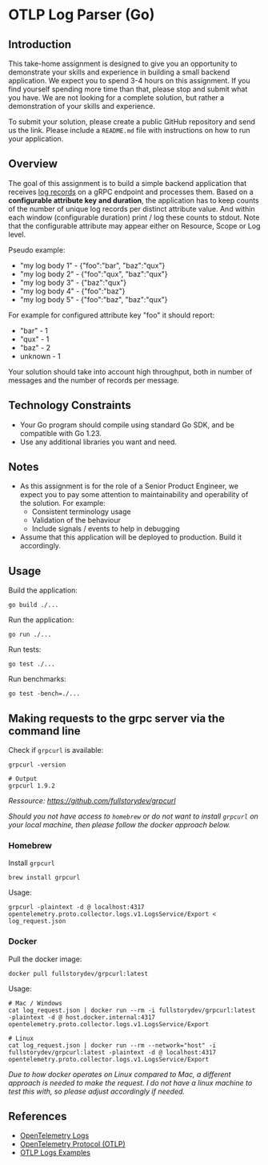 # OTLP Log Parser (Go)

## Introduction
This take-home assignment is designed to give you an opportunity to demonstrate your skills and experience in
building a small backend application. We expect you to spend 3-4 hours on this assignment. If you find yourself spending more time
than that, please stop and submit what you have. We are not looking for a complete solution, but rather a demonstration
of your skills and experience.

To submit your solution, please create a public GitHub repository and send us the link. Please include a `README.md` file
with instructions on how to run your application.

## Overview
The goal of this assignment is to build a simple backend application that receives [log records](https://opentelemetry.io/docs/concepts/signals/logs/)
on a gRPC endpoint and processes them. Based on a **configurable attribute key and duration**, the application has to keep
counts of the number of unique log records per distinct attribute value. And within each window (configurable duration) print /
log these counts to stdout.
Note that the configurable attribute may appear either on Resource, Scope or Log level.

Pseudo example:
- "my log body 1" - {"foo":"bar", "baz":"qux"}
- "my log body 2" - {"foo":"qux", "baz":"qux"}
- "my log body 3" - {"baz":"qux"}
- "my log body 4" - {"foo":"baz"}
- "my log body 5" - {"foo":"baz", "baz":"qux"}

For example for configured attribute key "foo" it should report:
- "bar" - 1
- "qux" - 1
- "baz" - 2
- unknown - 1

Your solution should take into account high throughput, both in number of messages and the number of records per message.

## Technology Constraints
- Your Go program should compile using standard Go SDK, and be compatible with Go 1.23.
- Use any additional libraries you want and need.

## Notes
- As this assignment is for the role of a Senior Product Engineer, we expect you to pay some attention to maintainability and operability of the solution. For example:
  - Consistent terminology usage
  - Validation of the behaviour
  - Include signals / events to help in debugging
- Assume that this application will be deployed to production. Build it accordingly.

## Usage

Build the application:
```shell
go build ./...
```

Run the application:
```shell
go run ./...
```

Run tests:
```shell
go test ./...
```

Run benchmarks:
```shell
go test -bench=./...
```

## Making requests to the grpc server via the command line

Check if `grpcurl` is available:
```shell
grpcurl -version

# Output
grpcurl 1.9.2
```

*Ressource: https://github.com/fullstorydev/grpcurl*

*Should you not have access to `homebrew` or do not want to install `grpcurl` on your local machine,
then please follow the docker approach below.*

### **Homebrew**
Install `grpcurl`
```shell
brew install grpcurl
```
Usage:
```shell
grpcurl -plaintext -d @ localhost:4317 opentelemetry.proto.collector.logs.v1.LogsService/Export < log_request.json
```

### **Docker**
Pull the docker image:
```shell
docker pull fullstorydev/grpcurl:latest
```
Usage:
```shell
# Mac / Windows
cat log_request.json | docker run --rm -i fullstorydev/grpcurl:latest -plaintext -d @ host.docker.internal:4317 opentelemetry.proto.collector.logs.v1.LogsService/Export

# Linux
cat log_request.json | docker run --rm --network="host" -i fullstorydev/grpcurl:latest -plaintext -d @ localhost:4317 opentelemetry.proto.collector.logs.v1.LogsService/Export
```
*Due to how docker operates on Linux compared to Mac, a different approach is needed to make the request.
I do not have a linux machine to test this with, so please adjust accordingly if needed.*

## References

- [OpenTelemetry Logs](https://opentelemetry.io/docs/concepts/signals/logs/)
- [OpenTelemetry Protocol (OTLP)](https://github.com/open-telemetry/opentelemetry-proto)
- [OTLP Logs Examples](https://github.com/open-telemetry/opentelemetry-proto/blob/main/examples/logs.json)
